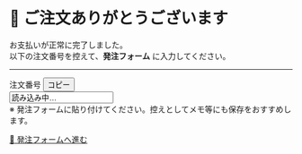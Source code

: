 # 🎉 ご注文ありがとうございます

お支払いが正常に完了しました。  
以下の注文番号を控えて、**発注フォーム** に入力してください。

---

<div class="order-id">
  <div class="order-id__head">
    <span class="order-id__badge">注文番号</span>
    <button id="copy-session" class="order-id__copy" type="button" aria-label="注文番号をコピー">コピー</button>
  </div>

  <div class="order-id__body">
    <input id="session-id" class="order-id__code" type="text" value="読み込み中…" readonly />
  </div>

  <div class="order-id__hint">※ 発注フォームに貼り付けてください。控えとしてメモ等にも保存をおすすめします。</div>
</div>

<a class="md-button md-button--primary" href="https://docs.google.com/forms/d/e/1FAIpQLSecT4r8PGt0WKRco_66TC_FJdVEA0oxUVrHg1shlzb9yuYL-g/viewform?usp=header" target="_blank">📝 発注フォームへ進む</a>

